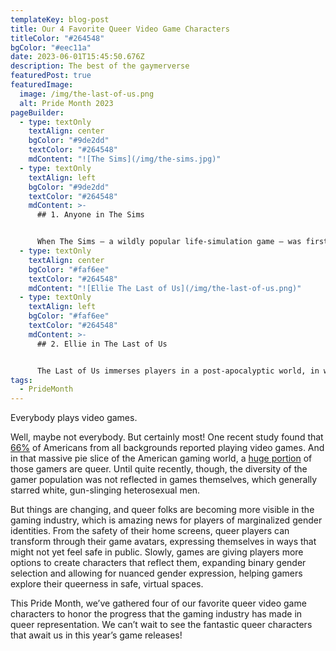 ```yaml
---
templateKey: blog-post
title: Our 4 Favorite Queer Video Game Characters
titleColor: "#264548"
bgColor: "#eec11a"
date: 2023-06-01T15:45:50.676Z
description: The best of the gaymerverse
featuredPost: true
featuredImage:
  image: /img/the-last-of-us.png
  alt: Pride Month 2023
pageBuilder:
  - type: textOnly
    textAlign: center
    bgColor: "#9de2dd"
    textColor: "#264548"
    mdContent: "![The Sims](/img/the-sims.jpg)"
  - type: textOnly
    textAlign: left
    bgColor: "#9de2dd"
    textColor: "#264548"
    mdContent: >-
      ## 1. Anyone in The Sims


      When The Sims — a wildly popular life-simulation game — was first developed, its designers decided to remove same-sex romantic interactions as an option between characters. But that message never got to Patrick J Barrett III, a gay programmer working on the game a few years later. As a result, at a live expo in 1999, a roomful of journalists witnessed a lesbian wedding occurring on The Sims. The developers of the game anxiously awaited punishment from studio executives, but it never came — and so, The Sims became one of the first video games to portray queerness. Now, The Sims has become a deliberately queer and trans-inclusive game: players can choose their pronouns and design characters that reflect a wide range of gender expressions, catering to one of the most diverse player communities in video games.
  - type: textOnly
    textAlign: center
    bgColor: "#faf6ee"
    textColor: "#264548"
    mdContent: "![Ellie The Last of Us](/img/the-last-of-us.png)"
  - type: textOnly
    textAlign: left
    bgColor: "#faf6ee"
    textColor: "#264548"
    mdContent: >-
      ## 2. Ellie in The Last of Us


      The Last of Us immerses players in a post-apocalyptic world, in which a fungal infection has swept the globe, colonizing people’s minds in a manner reminiscent of a zombie plague and bringing modern infrastructure crumbling to the ground. Ellie is a fiercely beloved character by all who’ve played the game; she’s a resilient, vulnerable, ruthless, loyal, precocious young woman who also has two queer love interests over the course of the franchise. In HBO’s sensational TV adaptation of the game, viewers witnessed Ellie’s first kiss with Riley, her childhood sweetheart and a fellow orphan in post-zombie-apocalypse America. As an amazing bonus, The Last of Us also features middle-aged queer couple Bill and Frank, who were brought to life in the HBO series by Murray Bartlett and Nick Offerman.
tags:
  - PrideMonth
---
```

Everybody plays video games.

Well, maybe not everybody. But certainly most! One recent study found that [66%](https://dataprot.net/statistics/gamer-demographics/) of Americans from all backgrounds reported playing video games. And in that massive pie slice of the American gaming world, a [huge portion](https://www.nbcnews.com/nbc-out/out-pop-culture/hbos-last-us-adaptation-milestone-lgbtq-gamers-rcna67082) of those gamers are queer. Until quite recently, though, the diversity of the gamer population was not reflected in games themselves, which generally starred white, gun-slinging heterosexual men.

But things are changing, and queer folks are becoming more visible in the gaming industry, which is amazing news for players of marginalized gender identities. From the safety of their home screens, queer players can transform through their game avatars, expressing themselves in ways that might not yet feel safe in public. Slowly, games are giving players more options to create characters that reflect them, expanding binary gender selection and allowing for nuanced gender expression, helping gamers explore their queerness in safe, virtual spaces.

This Pride Month, we’ve gathered four of our favorite queer video game characters to honor the progress that the gaming industry has made in queer representation. We can’t wait to see the fantastic queer characters that await us in this year’s game releases!